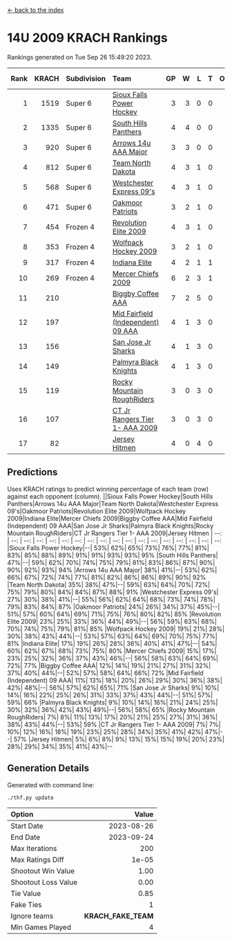 [<- back to the index](readme.md)
# 14U 2009 KRACH Rankings
Rankings generated on Tue Sep 26 15:49:20 2023.

Rank|KRACH|Subdivision|Team|GP|W|L|T|OTW|OTL|SoS|Exp Wins|Win Diff
---:|---:|:---|:---|---:|---:|---:|---:|---:|---:|---:|---:|---:
1|1519|Super 6|[Sioux Falls Power Hockey](https://gamesheetstats.com/seasons/3664/teams/140999/schedule)|3|3|0|0|0|0|369|3.8|-0.0
2|1335|Super 6|[South Hills Panthers](https://gamesheetstats.com/seasons/3664/teams/160166/schedule)|4|4|0|0|0|0|224|4.8|-0.0
3|920|Super 6|[Arrows 14u  AAA Major](https://gamesheetstats.com/seasons/3664/teams/140993/schedule)|3|3|0|0|0|0|191|3.9|0.0
4|812|Super 6|[Team North Dakota](https://gamesheetstats.com/seasons/3664/teams/141001/schedule)|4|3|1|0|0|0|531|3.8|-0.0
5|568|Super 6|[Westchester Express 09's](https://gamesheetstats.com/seasons/3664/teams/140992/schedule)|4|3|1|0|0|1|286|3.9|0.0
6|471|Super 6|[Oakmoor Patriots](https://gamesheetstats.com/seasons/3664/teams/141002/schedule)|3|2|1|0|1|0|369|2.8|-0.0
7|454|Frozen 4|[Revolution Elite 2009](https://gamesheetstats.com/seasons/3664/teams/140996/schedule)|4|3|1|0|0|0|216|3.9|0.0
8|353|Frozen 4|[Wolfpack Hockey 2009](https://gamesheetstats.com/seasons/3664/teams/140986/schedule)|3|2|1|0|0|1|227|2.9|0.0
9|317|Frozen 4|[Indiana Elite](https://gamesheetstats.com/seasons/3664/teams/144344/schedule)|4|2|1|1|0|0|224|3.7|-0.0
10|269|Frozen 4|[Mercer Chiefs 2009](https://gamesheetstats.com/seasons/3664/teams/140987/schedule)|6|2|3|1|1|0|452|3.7|0.0
11|210||[Biggby Coffee AAA](https://gamesheetstats.com/seasons/3664/teams/144343/schedule)|7|2|5|0|0|1|651|2.8|-0.0
12|197||[Mid Fairfield (Independent) 09 AAA](https://gamesheetstats.com/seasons/3664/teams/140981/schedule)|4|1|3|0|0|0|433|1.9|0.0
13|156||[San Jose Jr Sharks](https://gamesheetstats.com/seasons/3664/teams/141003/schedule)|4|1|3|0|0|0|481|1.9|0.0
14|149||[Palmyra Black Knights](https://gamesheetstats.com/seasons/3664/teams/140997/schedule)|4|1|3|0|0|0|471|1.8|-0.0
15|119||[Rocky Mountain RoughRiders](https://gamesheetstats.com/seasons/3664/teams/144346/schedule)|3|0|3|0|0|0|784|0.8|-0.0
16|107||[CT Jr Rangers Tier 1- AAA 2009](https://gamesheetstats.com/seasons/3664/teams/140983/schedule)|3|0|3|0|0|0|632|0.9|0.0
17|82||[Jersey Hitmen](https://gamesheetstats.com/seasons/3664/teams/140988/schedule)|4|0|4|0|0|0|511|0.9|0.0

## Predictions
Uses KRACH ratings to predict winning percentage of each team (row) against each opponent (column).
||Sioux Falls Power Hockey|South Hills Panthers|Arrows 14u  AAA Major|Team North Dakota|Westchester Express 09's|Oakmoor Patriots|Revolution Elite 2009|Wolfpack Hockey 2009|Indiana Elite|Mercer Chiefs 2009|Biggby Coffee AAA|Mid Fairfield (Independent) 09 AAA|San Jose Jr Sharks|Palmyra Black Knights|Rocky Mountain RoughRiders|CT Jr Rangers Tier 1- AAA 2009|Jersey Hitmen
| --: | --: | --: | --: | --: | --: | --: | --: | --: | --: | --: | --: | --: | --: | --: | --: | --: | --: 
|Sioux Falls Power Hockey|--| 53%| 62%| 65%| 73%| 76%| 77%| 81%| 83%| 85%| 88%| 89%| 91%| 91%| 93%| 93%| 95%
|South Hills Panthers| 47%|--| 59%| 62%| 70%| 74%| 75%| 79%| 81%| 83%| 86%| 87%| 90%| 90%| 92%| 93%| 94%
|Arrows 14u  AAA Major| 38%| 41%|--| 53%| 62%| 66%| 67%| 72%| 74%| 77%| 81%| 82%| 86%| 86%| 89%| 90%| 92%
|Team North Dakota| 35%| 38%| 47%|--| 59%| 63%| 64%| 70%| 72%| 75%| 79%| 80%| 84%| 84%| 87%| 88%| 91%
|Westchester Express 09's| 27%| 30%| 38%| 41%|--| 55%| 56%| 62%| 64%| 68%| 73%| 74%| 78%| 79%| 83%| 84%| 87%
|Oakmoor Patriots| 24%| 26%| 34%| 37%| 45%|--| 51%| 57%| 60%| 64%| 69%| 71%| 75%| 76%| 80%| 82%| 85%
|Revolution Elite 2009| 23%| 25%| 33%| 36%| 44%| 49%|--| 56%| 59%| 63%| 68%| 70%| 74%| 75%| 79%| 81%| 85%
|Wolfpack Hockey 2009| 19%| 21%| 28%| 30%| 38%| 43%| 44%|--| 53%| 57%| 63%| 64%| 69%| 70%| 75%| 77%| 81%
|Indiana Elite| 17%| 19%| 26%| 28%| 36%| 40%| 41%| 47%|--| 54%| 60%| 62%| 67%| 68%| 73%| 75%| 80%
|Mercer Chiefs 2009| 15%| 17%| 23%| 25%| 32%| 36%| 37%| 43%| 46%|--| 56%| 58%| 63%| 64%| 69%| 72%| 77%
|Biggby Coffee AAA| 12%| 14%| 19%| 21%| 27%| 31%| 32%| 37%| 40%| 44%|--| 52%| 57%| 58%| 64%| 66%| 72%
|Mid Fairfield (Independent) 09 AAA| 11%| 13%| 18%| 20%| 26%| 29%| 30%| 36%| 38%| 42%| 48%|--| 56%| 57%| 62%| 65%| 71%
|San Jose Jr Sharks|  9%| 10%| 14%| 16%| 22%| 25%| 26%| 31%| 33%| 37%| 43%| 44%|--| 51%| 57%| 59%| 66%
|Palmyra Black Knights|  9%| 10%| 14%| 16%| 21%| 24%| 25%| 30%| 32%| 36%| 42%| 43%| 49%|--| 56%| 58%| 65%
|Rocky Mountain RoughRiders|  7%|  8%| 11%| 13%| 17%| 20%| 21%| 25%| 27%| 31%| 36%| 38%| 43%| 44%|--| 53%| 59%
|CT Jr Rangers Tier 1- AAA 2009|  7%|  7%| 10%| 12%| 16%| 18%| 19%| 23%| 25%| 28%| 34%| 35%| 41%| 42%| 47%|--| 57%
|Jersey Hitmen|  5%|  6%|  8%|  9%| 13%| 15%| 15%| 19%| 20%| 23%| 28%| 29%| 34%| 35%| 41%| 43%|--

## Generation Details

Generated with command line:
```
./thf.py update
```

| Option | Value |
| :----- | ----: |
| Start Date | 2023-08-26 |
| End Date | 2023-09-24 |
| Max Iterations | 200 |
| Max Ratings Diff | 1e-05 |
| Shootout Win Value | 1.00 |
| Shootout Loss Value | 0.00 |
| Tie Value | 0.85 |
| Fake Ties | 1 |
| Ignore teams | __KRACH_FAKE_TEAM__ |
| Min Games Played | 4 |

